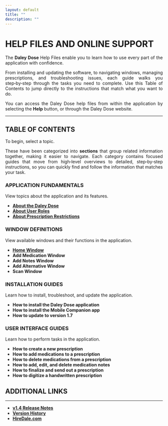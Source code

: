 ```yaml
---
layout: default
title: ""
description: ""
---
```


# **HELP FILES AND ONLINE SUPPORT**

<p style="text-align: justify;">
The <strong>Daley Dose</strong> Help Files enable you to learn how to use every part of the application with confidence. 
</p>  

<p style="text-align: justify;">  
From installing and updating the software, to navigating windows, managing prescriptions, and troubleshooting issues, each guide walks you step‑by‑step through the tasks you need to complete. Use this Table of Contents to jump directly to the instructions that match what you want to do.
</p>

<p style="text-align: justify;">  
You can access the Daley Dose help files from within the application by selecting the <strong>Help</strong> button, or through the Daley Dose website.
</p>

---
## **TABLE OF CONTENTS**

<p style="text-align: justify;"> 
To begin, select a topic. 
</p>

<p style="text-align: justify;"> 
These have been categorized into <strong>sections</strong> that group related information together, making it easier to navigate. Each category contains focused guides that move from high‑level overviews to detailed, step‑by‑step instructions, so you can quickly find and follow the information that matches your task.
</p>

### **APPLICATION FUNDAMENTALS**
View topics about the application and its features.

- [**About the Daley Dose**](/daleydose/about-daley-dose)
- [**About User Roles**](/daleydose/about-user-roles)
- [**About Prescription Restrictions**](/daleydose/about-prescription-restrictions)

### **WINDOW DEFINITIONS**
View available windows and their functions in the application.

- [**Home Window**](/daleydose/home-window)
- **Add Medication Window**
- **Add Notes Window**
- **Add Alternative Window**
- **Scan Window**

### **INSTALLATION GUIDES**
Learn how to install, troubleshoot, and update the application.

- **How to install the Daley Dose application**
- **How to install the Mobile Companion app**
- **How to update to version 1.7**

### **USER INTERFACE GUIDES**
Learn how to perform tasks in the application.

- **How to create a new prescription**
- **How to add medications to a prescription**
- **How to delete medications from a prescription**
- **How to add, edit, and delete medication notes**
- **How to finalize and send out a prescription**
- **How to digitize a handwritten prescription**


## **ADDITIONAL LINKS**
---
- [**v1.4 Release Notes**](/daleydose/release-notes-v1.4)
- [**Version History**](/daleydose/version-history)
- [**HireDale.com**](https://hiredale.github.io)
